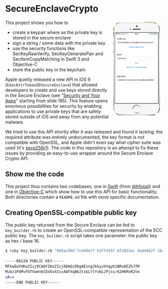 SecureEnclaveCrypto
===================

<img align="right" alt="" src="SecureEnclaveSwift/SecureEnclaveDemo/screenshot.png" width="33%" />

This project shows you how to
- create a keypair where as the private key is stored in the secure enclave
- sign a string / some data with the private key
- use the security functions like SecKeyRawVerify, SecKeyGeneratePair and SecItemCopyMatching in Swift 3 and Objective-C
- store the public key in the keychain

Apple quietly released a new API in iOS 9 (`kSecAttrTokenIDSecureEnclave`) that allowed developers to create and use keys stored directly in the Secure Enclave (see "[Security and Your Apps](https://developer.apple.com/videos/play/wwdc2015/706/)" starting from slide 195). This feature opens enormous possibilities for security by enabling applications to use private keys that are safely stored outside of iOS and away from any potential malware.

We tried to use this API shortly after it was released and found it lacking: the required attribute was entirely undocumented, the key format is not compatible with OpenSSL, and Apple didn't even say what cipher suite was used (it's [secp256r1](https://www.ietf.org/rfc/rfc5480.txt)). The code in this repository is an attempt to fix these issues by providing an easy-to-use wrapper around the Secure Enclave Crypto API.

## Show me the code

This project thus contains two codebases, one in [Swift](SecureEnclaveSwift) (from [@hfossli](https://github.com/hfossli)) and one in [Objective-C](SecureEnclaveObjective-C) which show how to use this API for basic functionality. Both directories contain a `README.md` file with more specific documentation.



## Creating OpenSSL-compatible public key
The public key returned from the Secure Enclave can be fed to `key_builder.rb` to create an OpenSSL-compatible representation of the ECC public key. The `key_builder.rb` script takes one parameter: the public key as hex / base 16.

```bash
$ ruby key_builder.rb "045ac9bd 7c4d8e77 b37fd14f bf2822ac 4ad4d62f 1bce4019 60bdbdc7 1102da0c 78603266 7dd0fe8b 2a847135 1d1d0e01 a2cd019e ab9c4b7c 9a3fed15 1f20bcc2 9a"

-----BEGIN PUBLIC KEY-----
MFkwEwYHKoZIzj0CAQYIKoZIzj0DAQcDQgAEsng2kkyuVVqyK1BRo8EZhJTM
Mubz1P4MvF6TVwmnbCEUGv4IssA8FXqNb2txbLtlYvNiJPjss/62HKMvR2tm
uA==
-----END PUBLIC KEY-----
```
